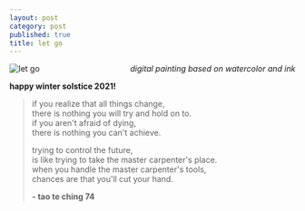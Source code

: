 ```yaml
---
layout: post
category: post
published: true
title: let go
---
```

![let go](/media/let-go.png)
<span class='date' style='float:right;'>*digital painting based on watercolor and ink*</span>
<br>  
  
  
  
**happy winter solstice 2021!**

>if you realize that all things change,  
>there is nothing you will try and hold on to.  
>if you aren't afraid of dying,  
>there is nothing you can't achieve.  
>  
>trying to control the future,  
>is like trying to take the master carpenter's place.  
>when you handle the master carpenter's tools,  
>chances are that you'll cut your hand.  
>
>**- tao te ching 74**
